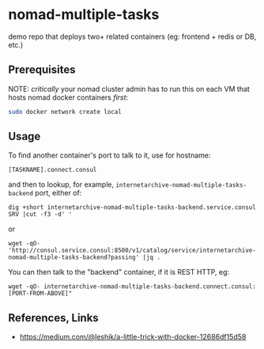 # nomad-multiple-tasks

demo repo that deploys two+ related containers (eg: frontend + redis or DB, etc.)


## Prerequisites

NOTE: *critically* your nomad cluster admin has to run this on each VM that hosts nomad docker containers *first*:

```sh
sudo docker network create local
```


## Usage
To find another container's port to talk to it, use for hostname:
```
[TASKNAME].connect.consul
```
and then to lookup, for example, `internetarchive-nomad-multiple-tasks-backend` port, either of:
```
dig +short internetarchive-nomad-multiple-tasks-backend.service.consul SRV |cut -f3 -d' '
```
or
```
wget -qO- 'http://consul.service.consul:8500/v1/catalog/service/internetarchive-nomad-multiple-tasks-backend?passing' |jq .
```

You can then talk to the "backend" container, if it is REST HTTP, eg:
```
wget -qO- internetarchive-nomad-multiple-tasks-backend.connect.consul:[PORT-FROM-ABOVE]"

```


## References, Links
- https://medium.com/@leshik/a-little-trick-with-docker-12686df15d58
